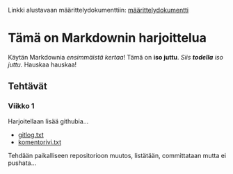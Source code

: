 Linkki alustavaan määrittelydokumenttiin: [määrittelydokumentti](https://github.com/saaruuna/ot-harjoitustyo/blob/master/dokumentaatio/vaatimusmaarittely.md)

# Tämä on Markdownin harjoittelua

Käytän Markdownia *ensimmäistä kertaa*! Tämä on **iso juttu**. _Siis **todella** iso juttu._ Hauskaa hauskaa!

## Tehtävät

### Viikko 1

Harjoitellaan lisää githubia...

* [gitlog.txt](https://github.com/saaruuna/ot-harjoitustyo/blob/master/laskarit/viikko1/gitlog.txt)
* [komentorivi.txt](https://github.com/saaruuna/ot-harjoitustyo/blob/master/laskarit/viikko1/komentorivi.txt)

Tehdään paikalliseen repositorioon muutos, listätään, committataan mutta ei pushata...
